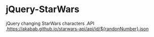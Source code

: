 # jQuery-StarWars
jQuery changing StarWars characters .API ,https://akabab.github.io/starwars-api/api/id/${randonNumber}.json
